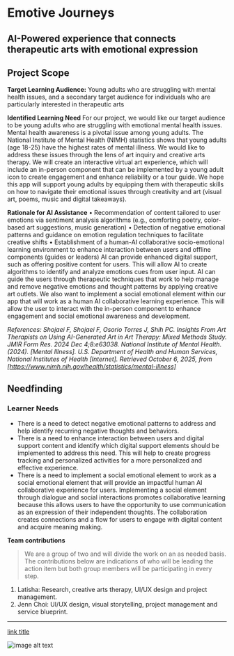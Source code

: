 # Emotive Journeys
## AI-Powered experience that connects therapeutic arts with emotional expression

## Project Scope

**Target Learning Audience:**
Young adults who are struggling with mental health issues, and a secondary target audience for individuals who are particularly interested in therapeutic arts

**Identified Learning Need**
For our project, we would like our target audience to be young adults who are struggling with emotional mental health issues. Mental health awareness is a pivotal issue among young adults. The National Institute of Mental Health (NIMH) statistics shows that young adults (age 18-25) have the highest rates of mental illness. We would like to address these issues through the lens of art inquiry and creative arts therapy. We will create an interactive virtual art experience, which will include an in-person component that can be implemented by a young adult icon to create engagement and enhance reliability or a tour guide. We hope this app will support young adults by equipping them with therapeutic skills on how to navigate their emotional issues through creativity and art (visual art, poems, music and digital takeaways).

**Rationale for AI Assistance**
• Recommendation of content tailored to user emotions via sentiment analysis algorithms (e.g., comforting poetry, color-based art suggestions, music generation)
• Detection of negative emotional patterns and guidance on emotion regulation techniques to facilitate creative shifts
• Establishment of a human-AI collaborative socio-emotional learning environment to enhance interaction between users and offline components (guides or leaders)
AI can provide enhanced digital support, such as offering positive content for users. This will allow AI to create algorithms to identify and analyze emotions cues from user input. AI can guide the users through therapeutic techniques that work to help manage and remove negative emotions and thought patterns by applying creative art outlets. We also want to implement a social emotional element within our app that will work as a human AI collaborative learning experience. This will allow the user to interact with the in-person component to enhance engagement and social emotional awareness and development. 


*References: 
Shojaei F, Shojaei F, Osorio Torres J, Shih PC. Insights From Art Therapists on Using AI-Generated Art in Art Therapy: Mixed Methods Study. JMIR Form Res. 2024 Dec 4;8:e63038.
National Institute of Mental Health. (2024). [Mental Illness]. U.S. Department of Health and Human Services, National Institutes of Health [Internet]. Retrieved October 6, 2025, from [https://www.nimh.nih.gov/health/statistics/mental-illness]*

## Needfinding 

### Learner Needs

- There is a need to detect negative emotional patterns to address and help identify
recurring negative thoughts and behaviors.
- There is a need to enhance interaction between users and digital support
content and identify which digital support elements should be implemented to address
this need. This will help to create progress tracking and personalized activities for a
more personalized and effective experience.
- There is a need to implement a social emotional element to work as a social
emotional element that will provide an impactful human AI collaborative experience for
users. Implementing a social element through dialogue and social interactions promotes
collaborative learning because this allows users to have the opportunity to use
communication as an expression of their independent thoughts. The collaboration
creates connections and a flow for users to engage with digital content and acquire
meaning making.


**Team contributions** 
>We are a group of two and will divide the work on an as needed basis. The contributions below are indications of who will be leading the action item but both group members will be participating in every step.
1. Latisha: Research, creative arts therapy, UI/UX design and project management.
2. Jenn Choi: UI/UX design, visual storytelling, project management and service blueprint.



---

[link title](https://www.example.com)

![image alt text](https://upload.wikimedia.org/wikipedia/commons/thumb/8/89/PlayingCards_Rosebush.jpg/250px-PlayingCards_Rosebush.jpg)

